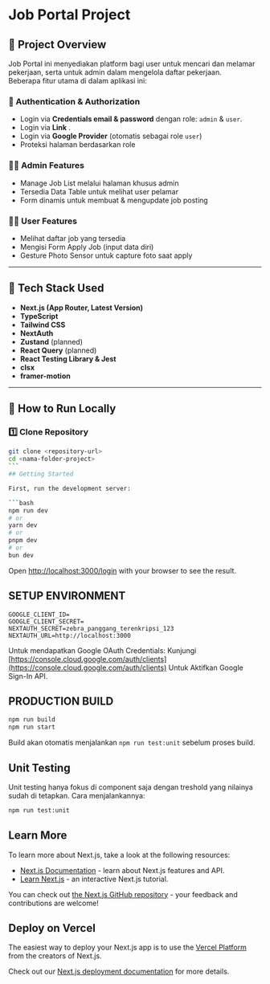 # Job Portal Project

## 📌 Project Overview

Job Portal ini menyediakan platform bagi user untuk mencari dan melamar pekerjaan, serta untuk admin dalam mengelola daftar pekerjaan.  
Beberapa fitur utama di dalam aplikasi ini:

### 🔐 Authentication & Authorization

- Login via **Credentials email & password** dengan role: `admin` & `user`.
- Login via **Link** .
- Login via **Google Provider** (otomatis sebagai role `user`)
- Proteksi halaman berdasarkan role

### 🧑‍💼 Admin Features

- Manage Job List melalui halaman khusus admin
- Tersedia Data Table untuk melihat user pelamar
- Form dinamis untuk membuat & mengupdate job posting

### 👨‍🎓 User Features

- Melihat daftar job yang tersedia
- Mengisi Form Apply Job (input data diri)
- Gesture Photo Sensor untuk capture foto saat apply

---

## 🧰 Tech Stack Used

- **Next.js (App Router, Latest Version)**
- **TypeScript**
- **Tailwind CSS**
- **NextAuth**
- **Zustand** (planned)
- **React Query** (planned)
- **React Testing Library & Jest**
- **clsx**
- **framer-motion**

---

## 🚀 How to Run Locally

### 1️⃣ Clone Repository

````bash
git clone <repository-url>
cd <nama-folder-project>
```
## Getting Started

First, run the development server:

```bash
npm run dev
# or
yarn dev
# or
pnpm dev
# or
bun dev
````

Open [http://localhost:3000/login](http://localhost:3000/login) with your browser to see the result.

## SETUP ENVIRONMENT

```env
GOOGLE_CLIENT_ID=
GOOGLE_CLIENT_SECRET=
NEXTAUTH_SECRET=zebra_panggang_terenkripsi_123
NEXTAUTH_URL=http://localhost:3000
```

Untuk mendapatkan Google OAuth Credentials:
Kunjungi [https://console.cloud.google.com/auth/clients](https://console.cloud.google.com/auth/clients)
Untuk Aktifkan Google Sign-In API.

## PRODUCTION BUILD

```bash
npm run build
npm run start
```

Build akan otomatis menjalankan `npm run test:unit` sebelum proses build.

## Unit Testing

Unit testing hanya fokus di component saja dengan treshold yang nilainya sudah di tetapkan. Cara menjalankannya:

```bash
npm run test:unit
```

## Learn More

To learn more about Next.js, take a look at the following resources:

- [Next.js Documentation](https://nextjs.org/docs) - learn about Next.js features and API.
- [Learn Next.js](https://nextjs.org/learn) - an interactive Next.js tutorial.

You can check out [the Next.js GitHub repository](https://github.com/vercel/next.js) - your feedback and contributions are welcome!

## Deploy on Vercel

The easiest way to deploy your Next.js app is to use the [Vercel Platform](https://vercel.com/new?utm_medium=default-template&filter=next.js&utm_source=create-next-app&utm_campaign=create-next-app-readme) from the creators of Next.js.

Check out our [Next.js deployment documentation](https://nextjs.org/docs/app/building-your-application/deploying) for more details.
